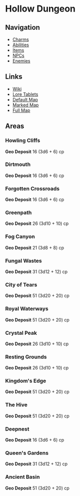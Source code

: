 # Hollow Dungeon

## Navigation

* [Charms](/navigation/charms.md)
* [Abilities](/navigation/abilities.md)
* [Items](/navigation/items.md)
* [NPCs](/navigation/npcs.md)
* [Enemies](/navigation/enemies.md)

## Links

* [Wiki](https://hollowknight.wiki/w/Hollow_Knight_Wiki)
* [Lore Tablets](https://hollowknight.wiki/w/Lore_Tablets_(Hollow_Knight))
* [Default Map](https://cdn.wikimg.net/en/hkwiki/images/1/18/Cornifers_Map.png)
* [Marked Map](https://cdn.wikimg.net/en/hkwiki/images/f/f1/Hallownest_marked_map.png)
* [Full Map](https://www.hallownest.net/)

## Areas

### Howling Cliffs

**Geo Deposit** 16 (3d6 + 6) cp  

### Dirtmouth

**Geo Deposit** 16 (3d6 + 6) cp  

### Forgotten Crossroads

**Geo Deposit** 16 (3d6 + 6) cp  

### Greenpath

**Geo Deposit** 26 (3d10 + 10) cp  

### Fog Canyon

**Geo Deposit** 21 (3d8 + 8) cp  

### Fungal Wastes

**Geo Deposit** 31 (3d12 + 12) cp  

### City of Tears

**Geo Deposit** 51 (3d20 + 20) cp  

### Royal Waterways

**Geo Deposit** 51 (3d20 + 20) cp  

### Crystal Peak

**Geo Deposit** 26 (3d10 + 10) cp  

### Resting Grounds

**Geo Deposit** 26 (3d10 + 10) cp  

### Kingdom's Edge

**Geo Deposit** 51 (3d20 + 20) cp  

### The Hive

**Geo Deposit** 51 (3d20 + 20) cp  

### Deepnest

**Geo Deposit** 16 (3d6 + 6) cp  

### Queen's Gardens

**Geo Deposit** 31 (3d12 + 12) cp  

### Ancient Basin

**Geo Deposit** 51 (3d20 + 20) cp  
